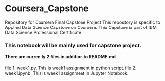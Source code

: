 # Coursera_Capstone
Repository for Coursera Final Capstone Project
This repository is specific to Applied Data Science Capstone on Coursera.
This Capstone is part of IBM Data Science Professional Certificate.
### This notebook will be mainly used for capstone project.
#### There are currently 2 files in addition to README.md
file 1. week1.py. This is week1 assignment in python script.
file 2. week1.ipynb. This is week1 assignment in Jupyter Notebook.
